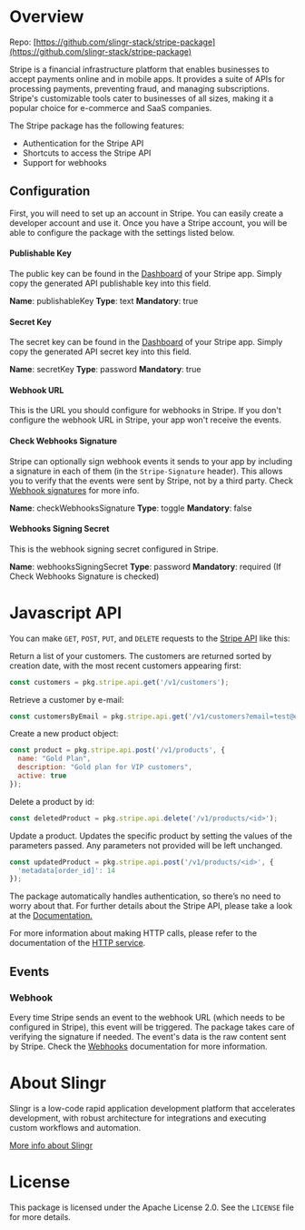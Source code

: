 # Overview

Repo: [https://github.com/slingr-stack/stripe-package](https://github.com/slingr-stack/stripe-package)

Stripe is a financial infrastructure platform that enables businesses to accept payments online and in mobile apps. It provides a suite of APIs for processing payments, preventing fraud, and managing subscriptions. Stripe's customizable tools cater to businesses of all sizes, making it a popular choice for e-commerce and SaaS companies.

The Stripe package has the following features:

- Authentication for the Stripe API
- Shortcuts to access the Stripe API
- Support for webhooks

## Configuration

First, you will need to set up an account in Stripe. You can easily create a developer account and use it.  Once you have a Stripe account, you will be able to configure the package with the settings listed below.

#### Publishable Key
The public key can be found in the [Dashboard](https://dashboard.stripe.com/apikeys) of your Stripe app. Simply copy the generated API publishable key into this field.

**Name**: publishableKey
**Type**: text
**Mandatory**: true

#### Secret Key
The secret key can be found in the [Dashboard](https://dashboard.stripe.com/apikeys) of your Stripe app. Simply copy the generated API secret key into this field.

**Name**: secretKey
**Type**: password
**Mandatory**: true

#### Webhook URL
This is the URL you should configure for webhooks in Stripe. If you don't configure the webhook URL in Stripe, your app won't receive the events.

#### Check Webhooks Signature
Stripe can optionally sign webhook events it sends to your app by including a signature in each of them (in the `Stripe-Signature` header). This allows you to verify that the events were sent by Stripe, not by a third party. Check [Webhook signatures](https://stripe.com/docs/webhooks/signatures) for more info.

**Name**: checkWebhooksSignature
**Type**: toggle
**Mandatory**: false

#### Webhooks Signing Secret
This is the webhook signing secret configured in Stripe.

**Name**: webhooksSigningSecret
**Type**: password
**Mandatory**: required (If Check Webhooks Signature is checked)

# Javascript API

You can make `GET`, `POST`, `PUT`, and `DELETE` requests to the [Stripe API](https://stripe.com/docs/api) like this:

Return a list of your customers. The customers are returned sorted by creation date, with the most recent customers appearing first:

```js
const customers = pkg.stripe.api.get('/v1/customers');
```

Retrieve a customer by e-mail:

```js
const customersByEmail = pkg.stripe.api.get('/v1/customers?email=test@example.com');
```

Create a new product object:

```js
const product = pkg.stripe.api.post('/v1/products', {
  name: "Gold Plan",
  description: "Gold plan for VIP customers",
  active: true
});
```

Delete a product by id:

```js
const deletedProduct = pkg.stripe.api.delete('/v1/products/<id>');
```

Update a product. Updates the specific product by setting the values of the parameters passed. Any parameters not provided will be left unchanged.

```js
const updatedProduct = pkg.stripe.api.post('/v1/products/<id>', {
  'metadata[order_id]': 14
});
```

The package automatically handles authentication, so there’s no need to worry about that. For further details about the Stripe API, please take a look at the [Documentation.](https://docs.stripe.com/api)

For more information about making HTTP calls, please refer to the documentation of the [HTTP service](https://github.com/slingr-stack/http-service).

## Events

### Webhook

Every time Stripe sends an event to the webhook URL (which needs to be configured in Stripe), this event will be triggered. The package takes care of verifying the signature if needed. The event's data is the raw content sent by Stripe. Check the [Webhooks](https://docs.stripe.com/webhooks) documentation for more information.

# About Slingr

Slingr is a low-code rapid application development platform that accelerates development, with robust architecture for integrations and executing custom workflows and automation.

[More info about Slingr](https://slingr.io)

# License

This package is licensed under the Apache License 2.0. See the `LICENSE` file for more details.
